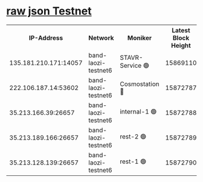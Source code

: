 
[raw json Testnet](https://rpc-check.bandt.stavr.tech/bandt/rpcbandt_result.json)
=

<table><tr><th>IP-Address</th><th>Network</th><th>Moniker</th><th>Latest Block Height</th><th>Earliest Block Height</th><th>Catching Up</th><th>Tx Index</th><th>Voting Power</th><th>Scan Time</th></tr><tr><td>135.181.210.171:14057</td><td>band-laozi-testnet6</td><td>STAVR-Service 🟢</td><td>15869110</td><td>15322501</td><td>False</td><td>on</td><td>0</td><td>2024-02-15T08:13:00.200025739UTC</td></tr><tr><td>222.106.187.14:53602</td><td>band-laozi-testnet6</td><td>Cosmostation 🔴</td><td>15872787</td><td>15423001</td><td>False</td><td>on</td><td>2203623</td><td>2024-02-15T08:13:01.724248538UTC</td></tr><tr><td>35.213.166.39:26657</td><td>band-laozi-testnet6</td><td>internal-1 🟢</td><td>15872788</td><td>15772788</td><td>False</td><td>on</td><td>0</td><td>2024-02-15T08:13:02.727740286UTC</td></tr><tr><td>35.213.189.166:26657</td><td>band-laozi-testnet6</td><td>rest-2 🟢</td><td>15872789</td><td>15772789</td><td>False</td><td>on</td><td>0</td><td>2024-02-15T08:13:03.627710127UTC</td></tr><tr><td>35.213.128.139:26657</td><td>band-laozi-testnet6</td><td>rest-1 🟢</td><td>15872790</td><td>15772790</td><td>False</td><td>on</td><td>0</td><td>2024-02-15T08:13:06.647088132UTC</td></tr></table>
